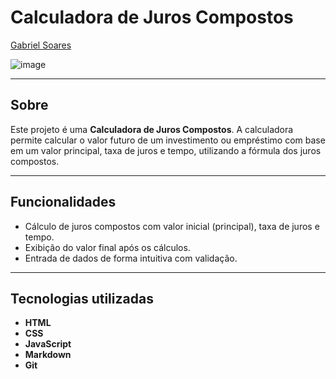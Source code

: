 # Calculadora de Juros Compostos

[Gabriel Soares](https://www.linkedin.com/in/gabriel-soares-3098782b0/)

![image](https://github.com/user-attachments/assets/b58baaff-bfae-41ac-b260-e1efe2562e31)

---

## Sobre
Este projeto é uma **Calculadora de Juros Compostos**. A calculadora permite calcular o valor futuro de um investimento ou empréstimo com base em um valor principal, taxa de juros e tempo, utilizando a fórmula dos juros compostos.

---

## Funcionalidades
- Cálculo de juros compostos com valor inicial (principal), taxa de juros e tempo.
- Exibição do valor final após os cálculos.
- Entrada de dados de forma intuitiva com validação.

---

## Tecnologias utilizadas
- **HTML**
- **CSS**
- **JavaScript**
- **Markdown**
- **Git**
